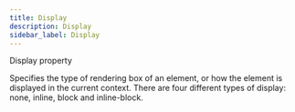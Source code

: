 ```yaml
---
title: Display
description: Display
sidebar_label: Display
---
```


Display property

Specifies the type of rendering box of an element, or how the element is displayed in the current context. There are 
four different types of display: none, inline, block and inline-block.
